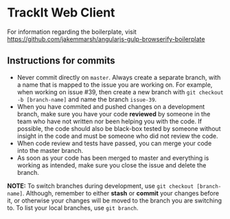 # TrackIt Web Client

For information regarding the boilerplate, visit https://github.com/jakemmarsh/angularjs-gulp-browserify-boilerplate

## Instructions for commits

* Never commit directly on `master`. Always create a separate branch, with a name that is mapped to the issue you are working on. For example, when working on issue #39, then create a new branch with `git checkout -b [branch-name]` and name the branch `issue-39`.
* When you have commited and pushed changes on a development branch, make sure you have your code **reviewed** by someone in the team who have not written nor been helping you with the code. If possible, the code should also be black-box tested by someone without insight in the code and must be someone who did not review the code.
* When code review and tests have passed, you can merge your code into the master branch.
* As soon as your code has been merged to master and everything is working as intended, make sure you close the issue and delete the branch.

**NOTE:** To switch branches during development, use `git checkout [branch-name]`. Although, remember to either **stash** or **commit** your changes before it, or otherwise your changes will be moved to the branch you are switching to. To list your local branches, use `git branch`.

